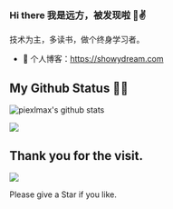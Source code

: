 ### Hi there 我是远方，被发现啦 👋✌️


技术为主，多读书，做个终身学习者。

- 🍓 个人博客：https://showydream.com

## My Github Status 👨‍💻‍

![piexlmax's github stats](https://github-readme-stats.vercel.app/api?username=zhxqc&show_icons=true&theme=radical)


![](https://activity-graph.herokuapp.com/graph?username=zhxqc&theme=react-dark)

## Thank you for the visit.

![](http://profile-counter.glitch.me/zhxqc/count.svg)

Please give a Star if you like.
